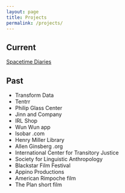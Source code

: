 ```yaml
---
layout: page
title: Projects
permalink: /projects/
---
```


## Current
[Spacetime Diaries](https://www.spacetimediaries.com)

## Past
* Transform Data
* Tentrr
* Philip Glass Center
* Jinn and Company
* IRL Shop
* Wun Wun app
* Isobar .com
* Henry Miller Library
* Allen Ginsberg .org
* International Center for Transitory Justice
* Society for Linguistic Anthropology
* Blackstar Film Festival
* Appino Productions
* American Rimpoche film
* The Plan short film
